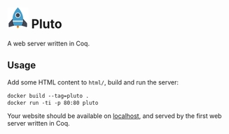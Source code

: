 # ![Logo](https://raw.githubusercontent.com/clarus/icons/master/rocket-48.png) Pluto
A web server written in Coq.

## Usage
Add some HTML content to `html/`, build and run the server:

    docker build --tag=pluto .
    docker run -ti -p 80:80 pluto

Your website should be available on [localhost](http://localhost/), and served by the first web server written in Coq.